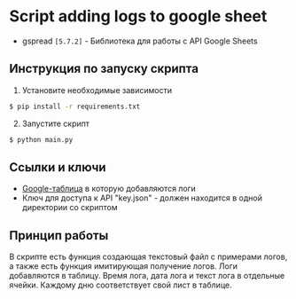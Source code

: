 # Script adding logs to google sheet
* gspread `[5.7.2]` - Библиотека для работы с API Google Sheets

## Инструкция по запуску скрипта
1. Установите необходимые зависимости
```sh
$ pip install -r requirements.txt
```

2. Запустите скрипт
```sh
$ python main.py
```

## Ссылки и ключи
* [Google-таблица](https://docs.google.com/spreadsheets/d/1MxOJjUa5BXydrZree0YLoAEdlK4dswuPrwkA7y_fT8E) в которую добавляются логи 
* Ключ для доступа к API "key.json" - должен находится в одной директории со скриптом

## Принцип работы
В скрипте есть функция создающая текстовый файл с примерами логов, а также есть функция имитирующая получение логов. Логи добавляются в таблицу. Время лога, дата лога и текст лога в отдельные ячейки. Каждому дню соответствует свой лист в таблице.
